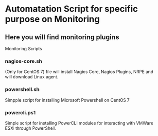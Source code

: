 # Automatation Script for specific purpose on Monitoring
## Here you will find monitoring plugins
Monitoring Scripts <br>
### nagios-core.sh <p> 
(Only for CentOS 7) file will install Nagios Core, Nagios Plugins, NRPE and will download Linux agent.<br>
### powershell.sh <br>
Simpple script for installing Microsoft Powershell on CentOS 7
### powercli.ps1 <br>
Simple script for installing PowerCLI modules for interacting with VMWare ESXi through PowerShell.
